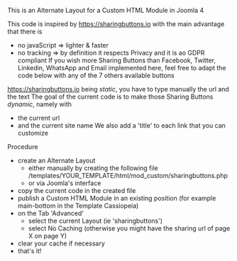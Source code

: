 This is an Alternate Layout for a Custom HTML Module in Joomla 4

This code is inspired by https://sharingbuttons.io with the main advantage that there is
- no javaScript => lighter & faster
- no tracking => by definition it respects Privacy and it is ao GDPR compliant
If you wish more Sharing Buttons than Facebook, Twitter, Linkedin, WhatsApp and Email implemented here, feel free to adapt the code below with any of the 7 others available buttons

https://sharingbuttons.io being *static*, you have to type manually the url and the text
The goal of the current code is to make those Sharing Buttons *dynamic*, namely with
- the current url
- and the current site name
We also add a 'title' to each link that you can customize

Procedure
- create an Alternate Layout
  - either manually by creating the following file /templates/YOUR_TEMPLATE/html/mod_custom/sharingbuttons.php
  - or via Joomla's interface
- copy the current code in the created file
- publish a Custom HTML Module in an existing position (for example main-bottom in the Template Cassiopeia)
- on the Tab 'Advanced'
  - select the current Layout (ie 'sharingbuttons')
  - select No Caching (otherwise you might have the sharing url of page X on page Y)
- clear your cache if necessary
- that's it!
